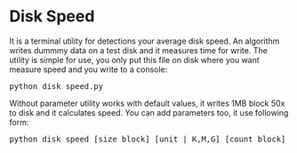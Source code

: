 <h1> Disk Speed </h1>
It is a terminal utility for detections your average disk speed. An algorithm writes dummmy data on a test disk and it measures time for write. The utility is simple for use, you only put this file on disk where you want measure speed and you write to a console:
<pre>
python disk_speed.py
</pre>
Without parameter utility works with default values, it writes 1MB block 50x to disk and it calculates speed. You can add parameters too, it use following form:
<pre>
python disk_speed [size block] [unit | K,M,G] [count block]
</pre>
